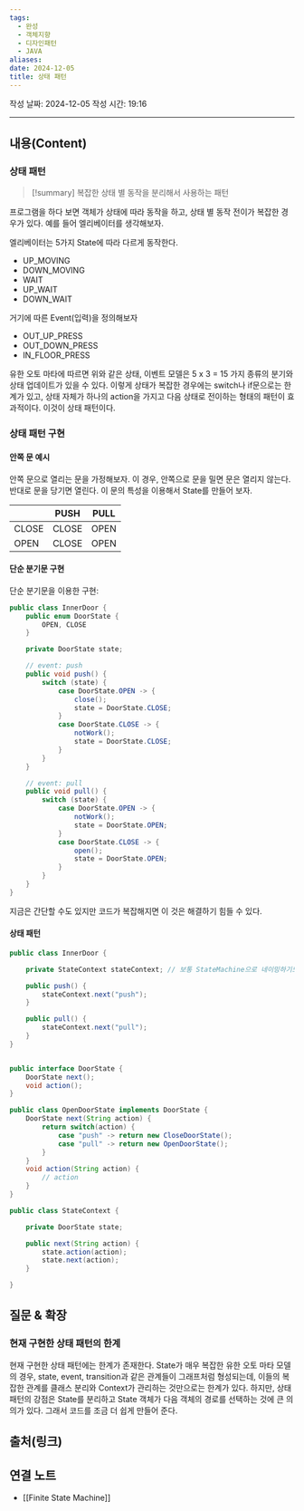 ```yaml
---
tags:
  - 완성
  - 객체지향
  - 디자인패턴
  - JAVA
aliases: 
date: 2024-12-05
title: 상태 패턴
---
```

작성 날짜: 2024-12-05
작성 시간: 19:16


----
## 내용(Content)

### 상태 패턴

>[!summary]
>복잡한 상태 별 동작을 분리해서 사용하는 패턴

프로그램을 하다 보면 객체가 상태에 따라 동작을 하고, 상태 별 동작 전이가 복잡한 경우가 있다. 예를 들어 엘리베이터를 생각해보자.

엘리베이터는 5가지 State에 따라 다르게 동작한다.
- UP_MOVING
- DOWN_MOVING
- WAIT
- UP_WAIT
- DOWN_WAIT


거기에 따른 Event(입력)을 정의해보자

- OUT_UP_PRESS
- OUT_DOWN_PRESS
- IN_FLOOR_PRESS

유한 오토 마타에 따르면 위와 같은 상태, 이벤트 모델은 5 x 3 = 15 가지 종류의 분기와 상태 업데이트가 있을 수 있다. 이렇게 상태가 복잡한 경우에는 switch나 if문으로는 한계가 있고, 상태 자체가 하나의 action을 가지고 다음 상태로 전이하는 형태의 패턴이 효과적이다. 이것이 상태 패턴이다.

### 상태 패턴 구현

#### 안쪽 문 예시

안쪽 문으로 열리는 문을 가정해보자. 이 경우, 안쪽으로 문을 밀면 문은 열리지 않는다. 반대로 문을 당기면 열린다. 이 문의 특성을 이용해서 State를 만들어 보자.

|       | PUSH  | PULL |
| ----- | ----- | ---- |
| CLOSE | CLOSE | OPEN |
| OPEN  | CLOSE | OPEN |

#### 단순 분기문 구현

단순 분기문을 이용한 구현:
```java
public class InnerDoor {
	public enum DoorState {
		OPEN, CLOSE
	}

	private DoorState state;

	// event: push
	public void push() {
		switch (state) {
			case DoorState.OPEN -> {
				close();
				state = DoorState.CLOSE;
			}
			case DoorState.CLOSE -> {
				notWork();
				state = DoorState.CLOSE;
			}
		}
	}

	// event: pull
	public void pull() {
		switch (state) {
			case DoorState.OPEN -> {
				notWork();
				state = DoorState.OPEN;
			}
			case DoorState.CLOSE -> {
				open();
				state = DoorState.OPEN;
			}
		}
	}
}

```

지금은 간단할 수도 있지만 코드가 복잡해지면 이 것은 해결하기 힘들 수 있다.

#### 상태 패턴

```java
public class InnerDoor {

	private StateContext stateContext; // 보통 StateMachine으로 네이밍하기도 함

	public push() {
		stateContext.next("push");
	}

	public pull() {
		stateContext.next("pull");
	}
}
```

```java

public interface DoorState {
	DoorState next();
	void action();
}

public class OpenDoorState implements DoorState {
	DoorState next(String action) {
		return switch(action) {
			case "push" -> return new CloseDoorState();
			case "pull" -> return new OpenDoorState();
		}
	}
	void action(String action) {
		// action
	}
}

public class StateContext {

	private DoorState state;

	public next(String action) {
		state.action(action);
		state.next(action);
	}

}
```


## 질문 & 확장

### 현재 구현한 상태 패턴의 한계

현재 구현한 상태 패턴에는 한계가 존재한다. State가 매우 복잡한 유한 오토 마타 모델의 경우, state, event, transition과 같은 관계들이 그래프처럼 형성되는데, 이들의 복잡한 관계를 클래스 분리와 Context가 관리하는 것만으로는 한계가 있다. 하지만, 상태 패턴의 강점은 State를 분리하고 State 객체가 다음 객체의 경로를 선택하는 것에 큰 의의가 있다. 그래서 코드를 조금 더 쉽게 만들어 준다.

## 출처(링크)


## 연결 노트

- [[Finite State Machine]]









